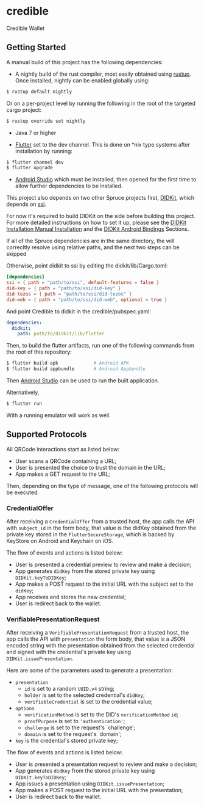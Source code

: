 # credible

Credible Wallet

## Getting Started

A manual build of this project has the following dependencies:

* A nightly build of the rust compiler, most easily obtained using [rustup](https://www.rust-lang.org/tools/install). 
Once installed, nightly can be enabled globally using:
```bash
$ rustup default nightly 
```
Or on a per-project level by running the following in the root of the targeted cargo project:
```bash
$ rustup override set nightly
```

* Java 7 or higher

* [Flutter](https://flutter.dev/docs/get-started/install) set to the dev channel. 
This is done on *nix type systems after installation by running:
```bash
$ flutter channel dev
$ flutter upgrade
```

* [Android Studio](https://developer.android.com/studio/install) which must be installed, then opened for the first time to allow further dependencies to be installed.

This project also depends on two other Spruce projects first, [DIDKit](https://github.com/spruceid/didkit), which depends on [ssi](https://github.com/spruceid/ssi).

For now it's required to build DIDKit on the side before building this project. For more detailed instructions on how to set it up, please see the [DIDKit Installation Manual Installation](/docs/didkit/install#manual) and the [DIDKit Android Bindings](/docs/didkit/ffis#android) Sections.

If all of the Spruce dependencies are in the same directory, the will correcltly resolve using relative paths, and the next two steps can be skipped

Otherwise, point didkit to ssi by editing the didkit/lib/Cargo.toml:
```toml
[dependencies]
ssi = { path = "path/to/ssi", default-features = false }
did-key = { path = "path/to/ssi/did-key" }
did-tezos = { path = "path/to/ssi/did-tezos" }
did-web = { path = "path/to/ssi/did-web", optional = true }
```

And point Credible to didkit in the credible/pubspec.yaml:
```yaml
dependencies:
  didkit:
    path: path/to/didkit/lib/flutter
```

Then, to build the flutter artifacts, run one of the following
commands from the root of this repository:

```bash
$ flutter build apk             # Android APK
$ flutter build appbundle       # Android Appbundle
```

Then [Android Studio](https://developer.android.com/studio/run/emulator) can be used to run the built application.

Alternatively, 
```bash
$ flutter run
```
With a running emulator will work as well.

## Supported Protocols

All QRCode interactions start as listed below:

- User scans a QRCode containing a URL;
- User is presented the choice to trust the domain in the URL;
- App makes a GET request to the URL;

Then, depending on the type of message, one of the following protocols will be
executed.

### CredentialOffer

After receiving a `CredentialOffer` from a trusted host, the app calls the API
with `subject_id` in the form body, that value is the didKey obtained from the
private key stored in the `FlutterSecureStorage`, which is backed by KeyStore 
on Android and Keychain on iOS.

The flow of events and actions is listed below:

- User is presented a credential preview to review and make a decision;
- App generates `didKey` from the stored private key using `DIDKit.keyToDIDKey`;
- App makes a POST request to the initial URL with the subject set to the `didKey`;
- App receives and stores the new credential;
- User is redirect back to the wallet.

### VerifiablePresentationRequest

After receiving a `VerifiablePresentationRequest` from a trusted host, the app
calls the API with `presentation` the form body, that value is a JSON encoded
string with the presentation obtained from the selected credential and signed
with the credential's private key using `DIDKit.issuePresentation`.

Here are some of the parameters used to generate a presentation:

- `presentation`
  - `id` is set to a random `UUID.v4` string;
  - `holder` is set to the selected credential's `didKey`;
  - `verifiableCredential` is set to the credential value;
- `options`
  - `verificationMethod` is set to the DID's `verificationMethod` `id`;
  - `proofPurpose` is set to `'authentication'`;
  - `challenge` is set to the request's `challenge';
  - `domain` is set to the request's `domain';
- `key` is the credential's stored private key;

The flow of events and actions is listed below:

- User is presented a presentation request to review and make a decision;
- App generates `didKey` from the stored private key using `DIDKit.keyToDIDKey`;
- App issues a presentation using `DIDKit.issuePresentation`;
- App makes a POST request to the initial URL with the presentation;
- User is redirect back to the wallet.
